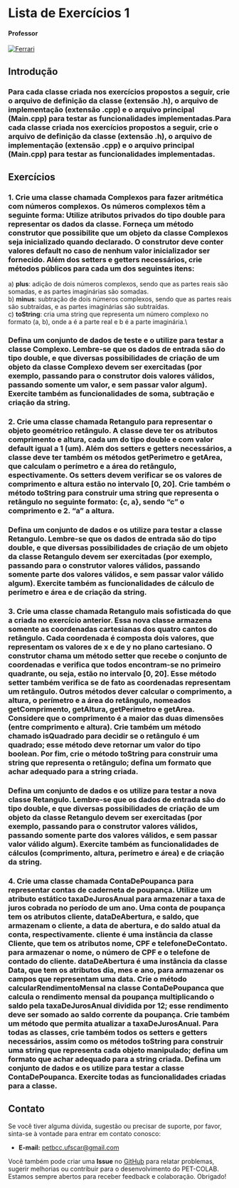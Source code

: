 # Lista de Exercícios 1

#### Professor
[![Ferrari](https://img.shields.io/badge/Ferrari-%2300599C.svg?style=for-the-badge&logo=GoogleScholar&logoColor=white)](https://site.dc.ufscar.br/docente/5cefcb3648365a001679f773)


## Introdução
### Para cada classe criada nos exercícios propostos a seguir, crie o arquivo de definição da classe (extensão .h), o arquivo de implementação (extensão .cpp) e o arquivo principal (Main.cpp) para testar as funcionalidades implementadas.Para cada classe criada nos exercícios propostos a seguir, crie o arquivo de definição da classe (extensão .h), o arquivo de implementação (extensão .cpp) e o arquivo principal (Main.cpp) para testar as funcionalidades implementadas.

## Exercícios
### 1. Crie uma classe chamada Complexos para fazer aritmética com números complexos. Os números complexos têm a seguinte forma: Utilize atributos privados do tipo double para representar os dados da classe. Forneça um método construtor que possibilite que um objeto da classe Complexos seja inicializado quando declarado. O construtor deve conter valores default no caso de nenhum valor inicializador ser fornecido. Além dos setters e getters necessários, crie métodos públicos para cada um dos seguintes itens:
a) **plus**: adição de dois números complexos, sendo que as partes reais são somadas, e as partes imaginárias são somadas.\
b) **minus**: subtração de dois números complexos, sendo que as partes reais são subtraídas, e as partes imaginárias são subtraídas.\
c) **toString**: cria uma string que representa um número complexo no formato (a, b), onde a é a parte real e b é a parte imaginária.\

### Defina um conjunto de dados de teste e o utilize para testar a classe Complexo. Lembre-se que os dados de entrada são do tipo double, e que diversas possibilidades de criação de um objeto da classe Complexo devem ser exercitadas (por exemplo, passando para o construtor dois valores válidos, passando somente um valor, e sem passar valor algum). Exercite também as funcionalidades de soma, subtração e criação da string.

### 2. Crie uma classe chamada Retangulo para representar o objeto geométrico retângulo. A classe deve ter os atributos comprimento e altura, cada um do tipo double e com valor default igual a 1 (um). Além dos setters e getters necessários, a classe deve ter também os métodos getPerimetro e getArea, que calculam o perímetro e a área do retângulo, espectivamente. Os setters devem verificar se os valores de comprimento e altura estão no intervalo [0, 20]. Crie também o método toString para construir uma string que representa o retângulo no seguinte formato: {c, a}, sendo “c” o comprimento e 2. “a” a altura.
### Defina um conjunto de dados e os utilize para testar a classe Retangulo. Lembre-se que os dados de entrada são do tipo double, e que diversas possibilidades de criação de um objeto da classe Retangulo devem ser exercitadas (por exemplo, passando para o construtor valores válidos, passando somente parte dos valores válidos, e sem passar valor válido algum). Exercite também as funcionalidades de cálculo de perímetro e área e de criação da string.

### 3. Crie uma classe chamada Retangulo mais sofisticada do que a criada no exercício anterior. Essa nova classe armazena somente as coordenadas cartesianas dos quatro cantos do retângulo. Cada coordenada é composta dois valores, que representam os valores de x e de y no plano cartesiano. O construtor chama um método setter que recebe o conjunto de coordenadas e verifica que todos encontram-se no primeiro quadrante, ou seja, estão no intervalo [0, 20]. Esse método setter também verifica se de fato as coordenadas representam um retângulo. Outros métodos dever calcular o comprimento, a altura, o perímetro e a área do retângulo, nomeados getComprimento, getAltura, getPerimetro e getArea. Considere que o comprimento é a maior das duas dimensões (entre comprimento e altura). Crie também um método chamado isQuadrado para decidir se o retângulo é um quadrado; esse método deve retornar um valor do tipo boolean. Por fim, crie o método toString para construir uma string que representa o retângulo; defina um formato que achar adequado para a string criada.
### Defina um conjunto de dados e os utilize para testar a nova classe Retangulo. Lembre-se que os dados de entrada são do tipo double, e que diversas possibilidades de criação de um objeto da classe Retangulo devem ser exercitadas (por exemplo, passando para o construtor valores válidos, passando somente parte dos valores válidos, e sem passar valor válido algum). Exercite também as funcionalidades de cálculos (comprimento, altura, perímetro e área) e de criação da string.


### 4. Crie uma classe chamada ContaDePoupanca para representar contas de caderneta de poupança. Utilize um atributo estático taxaDeJurosAnual para armazenar a taxa de juros cobrada no período de um ano. Uma conta de poupança tem os atributos cliente, dataDeAbertura, e saldo, que armazenam o cliente, a data de abertura, e do saldo atual da conta, respectivamente. cliente é uma instância da classe Cliente, que tem os atributos nome, CPF e telefoneDeContato. para armazenar o nome, o número de CPF e o telefone de contado do cliente. dataDeAbertura é uma instância da classe Data, que tem os atributos dia, mes e ano, para armazenar os campos que representam uma data. Crie o método calcularRendimentoMensal na classe ContaDePoupanca que calcula o rendimento mensal da poupança multiplicando o saldo pela taxaDeJurosAnual dividida por 12; esse rendimento deve ser somado ao saldo corrente da poupança. Crie também um método que permita atualizar a taxaDeJurosAnual. Para todas as classes, crie também todos os setters e getters necessários, assim como os métodos toString para construir uma string que representa cada objeto manipulado; defina um formato que achar adequado para a string criada. Defina um conjunto de dados e os utilize para testar a classe ContaDePoupanca. Exercite todas as funcionalidades criadas para a classe.


## Contato

Se você tiver alguma dúvida, sugestão ou precisar de suporte, por favor, sinta-se à vontade para entrar em contato conosco:

- **E-mail:** petbcc.ufscar@gmail.com

Você também pode criar uma **Issue** no [GitHub](https://github.com/petbccufscar/pet-colab/issues) para relatar problemas, sugerir melhorias ou contribuir para o desenvolvimento do PET-COLAB. Estamos sempre abertos para receber feedback e colaboração. Obrigado!
